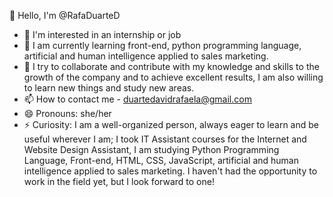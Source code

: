 👋 Hello, I'm @RafaDuarteD
- 👀 I'm interested in an internship or job
- 🌱 I am currently learning front-end, python programming language, artificial and human intelligence applied to sales marketing.
- 💞️ I try to collaborate and contribute with my knowledge and skills to the growth of the company and to achieve excellent results, I am also willing to learn new things and study new areas.
- 📫 How to contact me - duartedavidrafaela@gmail.com
- 😄 Pronouns: she/her
- ⚡ Curiosity: I am a well-organized person, always eager to learn and be useful wherever I am; I took IT Assistant courses for the Internet and Website Design Assistant, I am studying Python Programming Language, Front-end, HTML, CSS, JavaScript, artificial and human intelligence applied to sales marketing. I haven't had the opportunity to work in the field yet, but I look forward to one!

<!---
RafaDuarteD/RafaDuarteD is a ✨ special ✨ repository because its `README.md` (this file) appears on your GitHub profile.
You can click the Preview link to take a look at your changes.
--->

